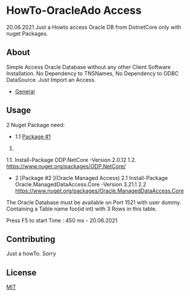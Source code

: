 ﻿# HowTo-OracleAdo Access
20.06.2021 
Just a Howto access Oracle DB from DotnetCore only with nuget Packages.

## About
Simple Access Oracle Database without any other Client Software Installation.
No Dependency to TNSNames, 
No Dependency to ODBC DataSource.
Just Import an Access.

* [General](#general)

## Usage
2 Nuget Package need:
* 1.1 [Package #1 ](ODP.NetCore)
1.    
1.1.  Install-Package ODP.NetCore -Version 2.0.12
1.2.  https://www.nuget.org/packages/ODP.NetCore/

* 2 [Package #2 ](Oracle Managed Access)
2.1 Install-Package Oracle.ManagedDataAccess.Core -Version 3.21.1
2.2 https://www.nuget.org/packages/Oracle.ManagedDataAccess.Core


The Oracle Database must be available on Port 1521 with user dummy. Containing a Table name foo(id int) with 3 Rows in this table.


Press F5 to start
Time : 450 ms - 20.06.2021 

## Contributing
Just a howTo. Sorry

## License
[MIT](https://choosealicense.com/licenses/mit/)